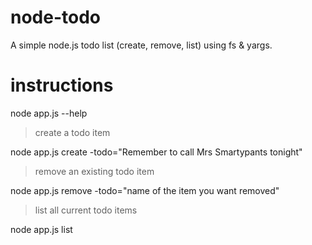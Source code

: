 # node-todo
A simple node.js todo list (create, remove, list) using fs &amp; yargs.


# instructions
node app.js --help

> create a todo item

node app.js create -todo="Remember to call Mrs Smartypants tonight"

> remove an existing todo item

node app.js remove -todo="name of the item you want removed"

> list all current todo items

node app.js list
